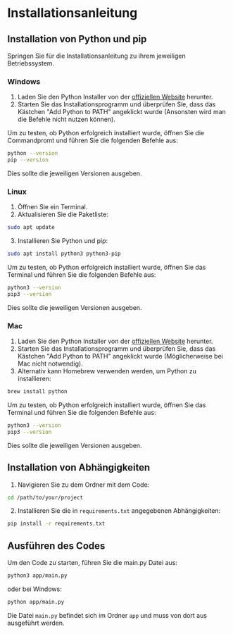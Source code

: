 # Installationsanleitung

## Installation von Python und pip

Springen Sie für die Installationsanleitung zu ihrem jeweiligen Betriebssystem.

### Windows

1. Laden Sie den Python Installer von der [offiziellen Website](https://www.python.org/downloads/) herunter.
2. Starten Sie das Installationsprogramm und überprüfen Sie, dass das Kästchen "Add Python to PATH" angeklickt wurde (Ansonsten wird man die Befehle nicht nutzen können).

Um zu testen, ob Python erfolgreich installiert wurde, öffnen Sie die Commandpromt und führen Sie die folgenden Befehle aus:
```sh
python --version
pip --version
```
Dies sollte die jeweiligen Versionen ausgeben.

### Linux

1. Öffnen Sie ein Terminal.
2. Aktualisieren Sie die Paketliste:
```sh
sudo apt update
```
3. Installieren Sie Python und pip:
```sh
sudo apt install python3 python3-pip
```

Um zu testen, ob Python erfolgreich installiert wurde, öffnen Sie das Terminal und führen Sie die folgenden Befehle aus:
```sh
python3 --version
pip3 --version
```
Dies sollte die jeweiligen Versionen ausgeben.

### Mac

1. Laden Sie den Python Installer von der [offiziellen Website](https://www.python.org/downloads/) herunter.
2. Starten Sie das Installationsprogramm und überprüfen Sie, dass das Kästchen "Add Python to PATH" angeklickt wurde (Möglicherweise bei Mac nicht notwendig).
3. Alternativ kann Homebrew verwenden werden, um Python zu installieren:
```sh
brew install python
```

Um zu testen, ob Python erfolgreich installiert wurde, öffnen Sie das Terminal und führen Sie die folgenden Befehle aus:
```sh
python3 --version
pip3 --version
```
Dies sollte die jeweiligen Versionen ausgeben.


## Installation von Abhängigkeiten

1. Navigieren Sie zu dem Ordner mit dem Code:
```sh
cd /path/to/your/project
```
2. Installieren Sie die in `requirements.txt` angegebenen Abhängigkeiten:
```sh
pip install -r requirements.txt
```

## Ausführen des Codes

Um den Code zu starten, führen Sie die main.py Datei aus:
```sh
python3 app/main.py
```
oder bei Windows:
```sh
python app/main.py
```
Die Datei `main.py` befindet sich im Ordner `app` und muss von dort aus ausgeführt werden.
